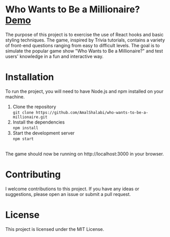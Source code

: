 # Who Wants to Be a Millionaire? <a href="https://visionary-marigold-885b84.netlify.app" target="_blank">Demo</a>  
The purpose of this project is to exercise the use of React hooks and basic styling techniques. The game, inspired by Trivia tutorials, contains a variety of front-end questions ranging from easy to difficult levels. The goal is to simulate the popular game show "Who Wants to Be a Millionaire?" and test users' knowledge in a fun and interactive way.


# Installation
To run the project, you will need to have Node.js and npm installed on your machine.

1. Clone the repository<br/>
``
git clone https://github.com/AmalShalabi/who-wants-to-be-a-millionaire.git
``
2. Install the dependencies<br>
``
npm install
``
3. Start the development server <br>
``
npm start
``
</br>
The game should now be running on http://localhost:3000 in your browser.

# Contributing
I welcome contributions to this project. If you have any ideas or suggestions, please open an issue or submit a pull request.

# License
This project is licensed under the MIT License. 